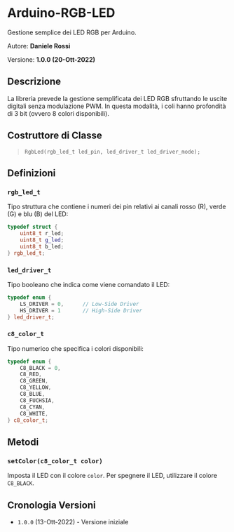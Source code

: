 # Arduino-RGB-LED

Gestione semplice dei LED RGB per Arduino.

Autore: **Daniele Rossi**

Versione: **1.0.0 (20-Ott-2022)**

## Descrizione

La libreria prevede la gestione semplificata dei LED RGB sfruttando le uscite digitali senza modulazione PWM.
In questa modalità, i coli hanno profondità di 3 bit (ovvero 8 colori disponibili).

## Costruttore di Classe

> `RgbLed(rgb_led_t led_pin, led_driver_t led_driver_mode);`





## Definizioni

### `rgb_led_t`

Tipo struttura che contiene i numeri dei pin relativi ai canali rosso (R), verde (G) e blu (B) del LED:

```cpp
typedef struct {
    uint8_t r_led;
    uint8_t g_led;
    uint8_t b_led;
} rgb_led_t;
```

### `led_driver_t`

Tipo booleano che indica come viene comandato il LED:

```cpp
typedef enum {
    LS_DRIVER = 0,      // Low-Side Driver
    HS_DRIVER = 1       // High-Side Driver
} led_driver_t;
```

### `c8_color_t`

Tipo numerico che specifica i colori disponibili:

```cpp
typedef enum {
    C8_BLACK = 0,
    C8_RED,
    C8_GREEN,
    C8_YELLOW,
    C8_BLUE,
    C8_FUCHSIA,
    C8_CYAN,
    C8_WHITE,
} c8_color_t;
```

## Metodi

### `setColor(c8_color_t color)`

Imposta il LED con il colore `color`.
Per spegnere il LED, utilizzare il colore `C8_BLACK`.

## Cronologia Versioni

- `1.0.0` (13-Ott-2022) - Versione iniziale